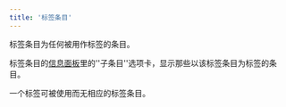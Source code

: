```yaml
---
title: '标签条目'
---
```


标签条目为任何被用作标签的条目。

标签条目的[信息面板](InfoPanel)里的''子条目''选项卡，显示那些以该标签条目为标签的条目。

一个标签可被使用而无相应的标签条目。
